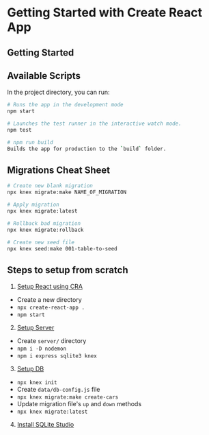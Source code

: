 # Getting Started with Create React App

## Getting Started


## Available Scripts

In the project directory, you can run:

```bash
# Runs the app in the development mode
npm start

# Launches the test runner in the interactive watch mode.
npm test

# npm run build
Builds the app for production to the `build` folder.
```

## Migrations Cheat Sheet

```bash
# Create new blank migration
npx knex migrate:make NAME_OF_MIGRATION

# Apply migration
npx knex migrate:latest

# Rollback bad migration
npx knex migrate:rollback

# Create new seed file
npx knex seed:make 001-table-to-seed
```


## Steps to setup from scratch

1. [Setup React using CRA](https://create-react-app.dev/docs/getting-started/)

- Create a new directory
- `npx create-react-app .`
- `npm start`

2. [Setup Server](https://medium.com/@MajikMan/starting-a-node-project-from-scratch-with-sqlite3-knex-and-express-fb4b765aca)

- Create `server/` directory
- `npm i -D nodemon`
- `npm i express sqlite3 knex`

3. [Setup DB](https://medium.com/@MajikMan/starting-a-node-project-from-scratch-with-sqlite3-knex-and-express-fb4b765aca)

- `npx knex init`
- Create `data/db-config.js` file
- `npx knex migrate:make create-cars`
- Update migration file's `up` and `down` methods
- `npx knex migrate:latest`

4. [Install SQLite Studio](https://sqlitestudio.pl/)